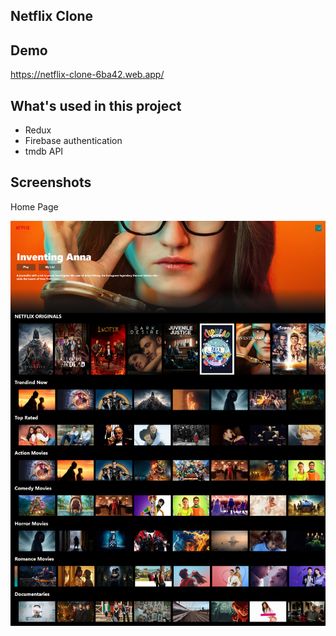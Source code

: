 
## Netflix Clone 


## Demo

https://netflix-clone-6ba42.web.app/

## What's used in this project
- Redux 
- Firebase authentication
- tmdb API

## Screenshots

Home Page

![App Screenshot](https://github.com/SyedQalab/netflix-clone/blob/master/src/assets/ss.jpg)

